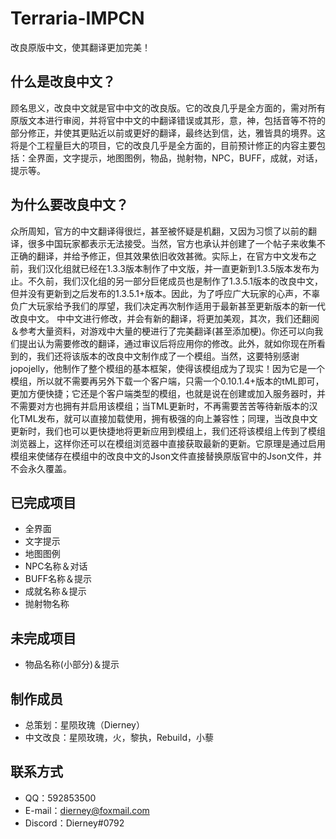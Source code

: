 # Terraria-IMPCN
改良原版中文，使其翻译更加完美！

## 什么是改良中文？  
顾名思义，改良中文就是官中中文的改良版。它的改良几乎是全方面的，需对所有原版文本进行审阅，并将官中中文的中翻译错误或其形，意，神，包括音等不符的部分修正，并使其更贴近以前或更好的翻译，最终达到信，达，雅皆具的境界。这将是个工程量巨大的项目，它的改良几乎是全方面的，目前预计修正的内容主要包括：全界面，文字提示，地图图例，物品，抛射物，NPC，BUFF，成就，对话，提示等。  

## 为什么要改良中文？  
众所周知，官方的中文翻译得很烂，甚至被怀疑是机翻，又因为习惯了以前的翻译，很多中国玩家都表示无法接受。当然，官方也承认并创建了一个帖子来收集不正确的翻译，并给予修正，但其效果依旧收效甚微。实际上，在官方中文发布之前，我们汉化组就已经在1.3.3版本制作了中文版，并一直更新到1.3.5版本发布为止。不久前，我们汉化组的另一部分巨佬成员也是制作了1.3.5.1版本的改良中文，但并没有更新到之后发布的1.3.5.1+版本。因此，为了呼应广大玩家的心声，不辜负广大玩家给予我们的厚望，我们决定再次制作适用于最新甚至更新版本的新一代改良中文。
中中文进行修改，并会有新的翻译，将更加美观，其次，我们还翻阅＆参考大量资料，对游戏中大量的梗进行了完美翻译(甚至添加梗)。你还可以向我们提出认为需要修改的翻译，通过审议后将应用你的修改。此外，就如你现在所看到的，我们还将该版本的改良中文制作成了一个模组。当然，这要特别感谢jopojelly，他制作了整个模组的基本框架，使得该模组成为了现实！因为它是一个模组，所以就不需要再另外下载一个客户端，只需一个0.10.1.4+版本的tML即可，更加方便快捷；它还是个客户端类型的模组，也就是说在创建或加入服务器时，并不需要对方也拥有并启用该模组；当TML更新时，不再需要苦苦等待新版本的汉化TML发布，就可以直接加载使用，拥有极强的向上兼容性；同理，当改良中文更新时，我们也可以更快捷地将更新应用到模组上，我们还将该模组上传到了模组浏览器上，这样你还可以在模组浏览器中直接获取最新的更新。它原理是通过启用模组来使储存在模组中的改良中文的Json文件直接替换原版官中的Json文件，并不会永久覆盖。

## 已完成项目  
- 全界面  
- 文字提示  
- 地图图例  
- NPC名称＆对话  
- BUFF名称＆提示  
- 成就名称＆提示  
- 抛射物名称  

## 未完成项目  
- 物品名称(小部分)＆提示  

## 制作成员  
- 总策划：星陨玫瑰（Dierney）  
- 中文改良：星陨玫瑰，火，黎执，Rebuild，小藜  

## 联系方式  
- QQ：592853500  
- E-mail：dierney@foxmail.com  
- Discord：Dierney#0792
